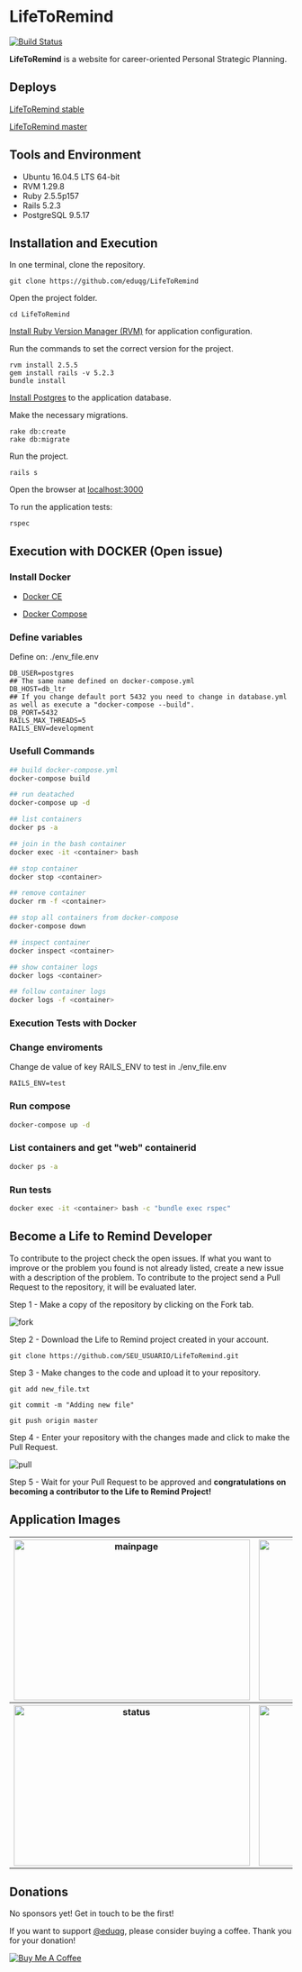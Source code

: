 # LifeToRemind

[![Build Status](https://travis-ci.org/eduqg/LifeToRemind.svg?branch=master)](https://travis-ci.org/eduqg/LifeToRemind)

**LifeToRemind** is a website for career-oriented Personal Strategic Planning.

## Deploys

[LifeToRemind stable](http://lifetoremindhub.herokuapp.com/)

[LifeToRemind master](http://lifetoremindhubdevel.herokuapp.com/)

## Tools and Environment

* Ubuntu 16.04.5 LTS 64-bit
* RVM 1.29.8
* Ruby 2.5.5p157
* Rails 5.2.3
* PostgreSQL 9.5.17

## Installation and Execution

In one terminal, clone the repository.

```console
git clone https://github.com/eduqg/LifeToRemind
```

Open the project folder.
```console
cd LifeToRemind
```

[Install Ruby Version Manager (RVM)](https://github.com/rvm/ubuntu_rvm) for application configuration.

Run the commands to set the correct version for the project.

```console
rvm install 2.5.5
gem install rails -v 5.2.3
bundle install
```

[Install Postgres](https://www.digitalocean.com/community/tutorials/how-to-setup-ruby-on-rails-with-postgres) to the application database.

Make the necessary migrations.

```console
rake db:create
rake db:migrate
```

Run the project.

```console
rails s
```

Open the browser at [localhost:3000](http://localhost:3000)

To run the application tests:
```console
rspec
```

## Execution with **DOCKER** (Open issue)

### Install Docker

- [Docker CE](https://docs.docker.com/v17.09/engine/installation/linux/docker-ce/ubuntu/)

- [Docker Compose](https://docs.docker.com/compose/install/)

### Define variables

Define on: ./env_file.env

```env
DB_USER=postgres
## The same name defined on docker-compose.yml
DB_HOST=db_ltr
## If you change default port 5432 you need to change in database.yml as well as execute a "docker-compose --build".
DB_PORT=5432
RAILS_MAX_THREADS=5
RAILS_ENV=development
```

### Usefull Commands

```bash
## build docker-compose.yml
docker-compose build

## run deatached
docker-compose up -d

## list containers
docker ps -a

## join in the bash container
docker exec -it <container> bash

## stop container
docker stop <container>

## remove container
docker rm -f <container>

## stop all containers from docker-compose
docker-compose down

## inspect container
docker inspect <container>

## show container logs
docker logs <container>

## follow container logs
docker logs -f <container>
```

### Execution Tests with **Docker**

### Change enviroments

Change de value of key RAILS_ENV to test in ./env_file.env

```env
RAILS_ENV=test
```

### Run compose

```bash
docker-compose up -d
```

### List containers and get "web" containerid

```bash
docker ps -a
```

### Run tests

```bash
docker exec -it <container> bash -c "bundle exec rspec"
```

## Become a Life to Remind Developer

To contribute to the project check the open issues. If what you want to improve or the problem you found is not already listed, create a new issue with a description of the problem. To contribute to the project send a Pull Request to the repository, it will be evaluated later.

Step 1 - Make a copy of the repository by clicking on the Fork tab.

<img src="./app/assets/images/readme/fork.png" alt="fork"/>

Step 2 - Download the Life to Remind project created in your account.
```console
git clone https://github.com/SEU_USUARIO/LifeToRemind.git
```

Step 3 - Make changes to the code and upload it to your repository.

```console
git add new_file.txt
```
```console
git commit -m "Adding new file"
```
```console
git push origin master
```

Step 4 - Enter your repository with the changes made and click to make the Pull Request.

<img src="./app/assets/images/readme/pull.png" alt="pull"/>

Step 5 - Wait for your Pull Request to be approved and **congratulations on becoming a contributor to the Life to Remind Project!**

## Application Images

<table>
  <tr class="row">
    <th class="column"">
      <img src="./app/assets/images/home.png" alt="mainpage" style="width:420px;height:285px;"/>
    </th>
    <th class="column">
      <img src="./app/assets/images/analiseambientalltr.png" alt="swot" style="width:420px;height:285px;"/>
    </th>
  </tr>

  <tr class="row">
    <th class="column">
      <img src="./app/assets/images/statusltr.png" alt="status" style="width:420px;height:285px;"/>
    </th>
    <th class="column">
      <img src="./app/assets/images/meuplanejamentoltr.png" alt="plan" style="width:420px;height:285px;"/>
    </th>
  </tr>
</table>

## Donations

No sponsors yet! Get in touch to be the first!

If you want to support [@eduqg](https://github.com/eduqg), please consider buying a coffee. Thank you for your donation!

<a href="https://www.buymeacoffee.com/4GkjyuEN3" target="_blank"><img src="https://bmc-cdn.nyc3.digitaloceanspaces.com/BMC-button-images/custom_images/orange_img.png" alt="Buy Me A Coffee" style="height: auto !important;width: auto !important;" ></a>
